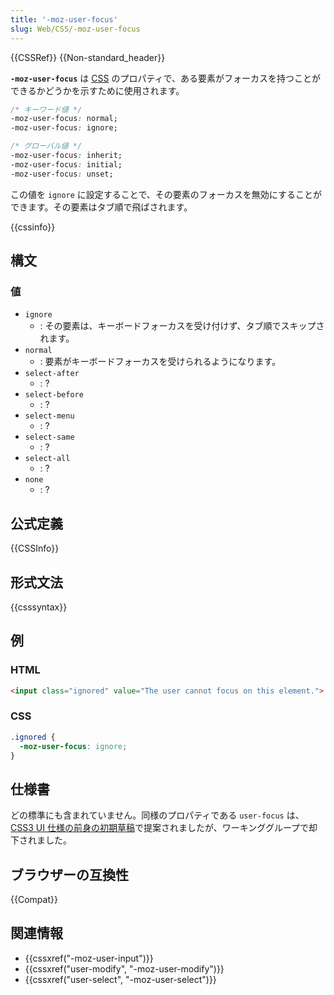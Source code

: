 ```yaml
---
title: '-moz-user-focus'
slug: Web/CSS/-moz-user-focus
---
```

{{CSSRef}} {{Non-standard_header}}

**`-moz-user-focus`** は [CSS](/ja/docs/Web/CSS) のプロパティで、ある要素がフォーカスを持つことができるかどうかを示すために使用されます。

```css
/* キーワード値 */
-moz-user-focus: normal;
-moz-user-focus: ignore;

/* グローバル値 */
-moz-user-focus: inherit;
-moz-user-focus: initial;
-moz-user-focus: unset;
```

この値を `ignore` に設定することで、その要素のフォーカスを無効にすることができます。その要素はタブ順で飛ばされます。

{{cssinfo}}

## 構文

### 値

- `ignore`
  - : その要素は、キーボードフォーカスを受け付けず、タブ順でスキップされます。
- `normal`
  - : 要素がキーボードフォーカスを受けられるようになります。
- `select-after`
  - : ?
- `select-before`
  - : ?
- `select-menu`
  - : ?
- `select-same`
  - : ?
- `select-all`
  - : ?
- `none`
  - : ?

## 公式定義

{{CSSInfo}}

## 形式文法

{{csssyntax}}

## 例

### HTML

```html
<input class="ignored" value="The user cannot focus on this element.">
```

### CSS

```css
.ignored {
  -moz-user-focus: ignore;
}
```

## 仕様書

どの標準にも含まれていません。同様のプロパティである `user-focus` は、[CSS3 UI 仕様の前身の初期草稿](https://www.w3.org/TR/2000/WD-css3-userint-20000216)で提案されましたが、ワーキンググループで却下されました。

## ブラウザーの互換性

{{Compat}}

## 関連情報

- {{cssxref("-moz-user-input")}}
- {{cssxref("user-modify", "-moz-user-modify")}}
- {{cssxref("user-select", "-moz-user-select")}}
